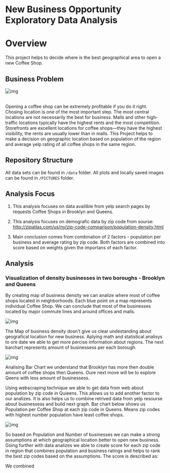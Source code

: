 # New Business Opportunity Exploratory Data Analysis

# Overview 
  This project helps to decide where is the best geographical area to open a new Coffee Shop.


## Business Problem


![img](https://github.com/vanitoz/nyc_mhtn_ds_120720_Project_1/blob/main/PICTURES/USAMAP.png)


<br>
  Opening a coffee shop can be extremely profitable if you do it right. Chosing location is one of the most important step. The most central locations are not necessarily the best for business. Malls and other high-traffic locations typically have the highest rents and the most competition. Storefronts are excellent locations for coffee shops—they have the highest visibility, the rents are usually lower than in malls.
  This Project helps to make a decision on geographic location based on population of the region and average yelp rating of all coffee shops in the same region.

## Repository Structure

  All data sets can be found in `/data` folder.
  All plots and locally saved images can be found in `/PICTURES` folder.

## Analysis Focus

1. This analysis focuses on data availible from yelp search pages by requests Coffee Shops in Brooklyn and Queens.

2. This analysis focuses on demografic data by zip code from sourse: http://zipatlas.com/us/ny/zip-code-comparison/population-density.html

3. Main conclusion comes from combination of 2 factors - population per business and average rating by zip code.
   Both factors are combined into score based on weights given the importans of each factor.
   
## Analysis

### Visualization of density businesses in two boroughs - Brooklyn and Queens

  By creating map of business density we can analize where most of coffee shops located in neighborhoods. Each blue point on a map represents individual Coffee Shop. We can conclude that most of the businesses located by major commute lines and around offices and malls. 


![img](https://github.com/vanitoz/nyc_mhtn_ds_120720_Project_1/blob/main/PICTURES/DENSITY_MAP.png)<br>


The Map of business density dosn't give us clear undestanding about geografical location for new business.
Aplying math and statistical analisys to ore date we able to get more percise information about regions.
The next barchart represents amount of businessess per each borough.


![img](https://github.com/vanitoz/nyc_mhtn_ds_120720_Project_1/blob/main/PICTURES/BQ_BAR.png)<br>


Analising Bar Chart we understand that Brooklyn has more then double amount of coffee shops then Queens. 
Oure next move will be to explore Qeens with less amount of businessess.

Using webscraping technique we able to get data from web about population by zip code in Quieens.
This allows us to add another factor to our analizes. It is also helps us to combine retrived data from yelp resourse about businessess 
and build next graph. Bar chart below shows us Population per Coffee Shop at each zip code in Queens. Means zip codes with highest number population have least coffee shops.


![img](https://github.com/vanitoz/nyc_mhtn_ds_120720_Project_1/blob/main/PICTURES/COUNT_BY_ZIP.png)<br>


So based on Population and Number of businesses we can make a strong assumptions at which geographical location better to open new business.
Going further with data analizes we able to create score for each zip code in region that combines population and business ratings and helps to rank the best zip codes based on the assumptions. The score is described as:



We combined 


